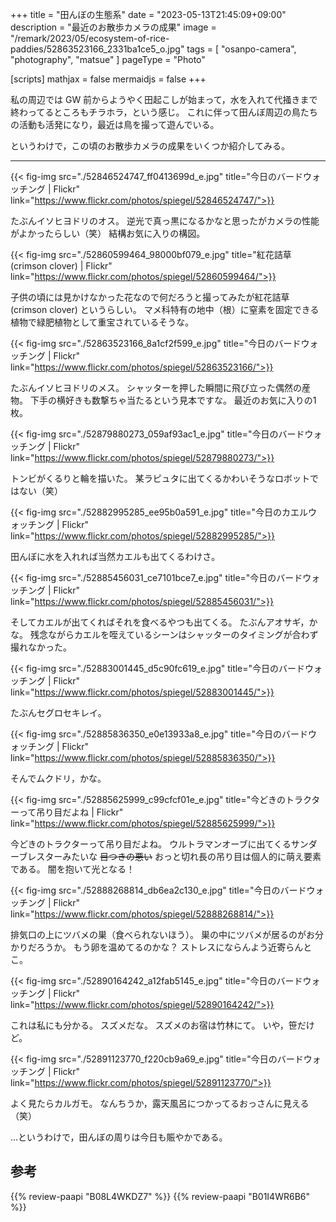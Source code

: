 +++
title = "田んぼの生態系"
date =  "2023-05-13T21:45:09+09:00"
description = "最近のお散歩カメラの成果"
image = "/remark/2023/05/ecosystem-of-rice-paddies/52863523166_2331ba1ce5_o.jpg"
tags = [ "osanpo-camera", "photography", "matsue" ]
pageType = "Photo"

[scripts]
  mathjax = false
  mermaidjs = false
+++

私の周辺では GW 前からようやく田起こしが始まって，水を入れて代掻きまで終わってるところもチラホラ，という感じ。
これに伴って田んぼ周辺の鳥たちの活動も活発になり，最近は鳥を撮って遊んでいる。

というわけで，この頃のお散歩カメラの成果をいくつか紹介してみる。

----

{{< fig-img src="./52846524747_ff0413699d_e.jpg" title="今日のバードウォッチング | Flickr" link="https://www.flickr.com/photos/spiegel/52846524747/">}}

たぶんイソヒヨドリのオス。
逆光で真っ黒になるかなと思ったがカメラの性能がよかったらしい（笑） 結構お気に入りの構図。

{{< fig-img src="./52860599464_98000bf079_e.jpg" title="紅花詰草 (crimson clover) | Flickr" link="https://www.flickr.com/photos/spiegel/52860599464/">}}

子供の頃には見かけなかった花なので何だろうと撮ってみたが紅花詰草 (crimson clover) というらしい。
マメ科特有の地中（根）に窒素を固定できる植物で緑肥植物として重宝されているそうな。

{{< fig-img src="./52863523166_8a1cf2f599_e.jpg" title="今日のバードウォッチング | Flickr" link="https://www.flickr.com/photos/spiegel/52863523166/">}}

たぶんイソヒヨドリのメス。
シャッターを押した瞬間に飛び立った偶然の産物。
下手の横好きも数撃ちゃ当たるという見本ですな。
最近のお気に入りの1枚。

{{< fig-img src="./52879880273_059af93ac1_e.jpg" title="今日のバードウォッチング | Flickr" link="https://www.flickr.com/photos/spiegel/52879880273/">}}

トンビがくるりと輪を描いた。
某ラピュタに出てくるかわいそうなロボットではない（笑）

{{< fig-img src="./52882995285_ee95b0a591_e.jpg" title="今日のカエルウォッチング | Flickr" link="https://www.flickr.com/photos/spiegel/52882995285/">}}

田んぼに水を入れれば当然カエルも出てくるわけさ。

{{< fig-img src="./52885456031_ce7101bce7_e.jpg" title="今日のバードウォッチング | Flickr" link="https://www.flickr.com/photos/spiegel/52885456031/">}}

そしてカエルが出てくればそれを食べるやつも出てくる。
たぶんアオサギ，かな。
残念ながらカエルを咥えているシーンはシャッターのタイミングが合わず撮れなかった。

{{< fig-img src="./52883001445_d5c90fc619_e.jpg" title="今日のバードウォッチング | Flickr" link="https://www.flickr.com/photos/spiegel/52883001445/">}}

たぶんセグロセキレイ。

{{< fig-img src="./52885836350_e0e13933a8_e.jpg" title="今日のバードウォッチング | Flickr" link="https://www.flickr.com/photos/spiegel/52885836350/">}}

そんでムクドリ，かな。

{{< fig-img src="./52885625999_c99cfcf01e_e.jpg" title="今どきのトラクターって吊り目だよね | Flickr" link="https://www.flickr.com/photos/spiegel/52885625999/">}}

今どきのトラクターって吊り目だよね。
ウルトラマンオーブに出てくるサンダーブレスターみたいな ~~目つきの悪い~~ おっと切れ長の吊り目は個人的に萌え要素である。
闇を抱いて光となる！

{{< fig-img src="./52888268814_db6ea2c130_e.jpg" title="今日のバードウォッチング | Flickr" link="https://www.flickr.com/photos/spiegel/52888268814/">}}

排気口の上にツバメの巣（食べられないほう）。
巣の中にツバメが居るのがお分かりだろうか。
もう卵を温めてるのかな？ ストレスにならんよう近寄らんとこ。

{{< fig-img src="./52890164242_a12fab5145_e.jpg" title="今日のバードウォッチング | Flickr" link="https://www.flickr.com/photos/spiegel/52890164242/">}}

これは私にも分かる。
スズメだな。
スズメのお宿は竹林にて。
いや，笹だけど。

{{< fig-img src="./52891123770_f220cb9a69_e.jpg" title="今日のバードウォッチング | Flickr" link="https://www.flickr.com/photos/spiegel/52891123770/">}}

よく見たらカルガモ。
なんちうか，露天風呂につかってるおっさんに見える（笑）

...というわけで，田んぼの周りは今日も賑やかである。

## 参考

{{% review-paapi "B08L4WKDZ7" %}} <!-- PowerShot ZOOM -->
{{% review-paapi "B01I4WR6B6" %}} <!-- ウルトラマンオーブ -->





<!-- eof -->
